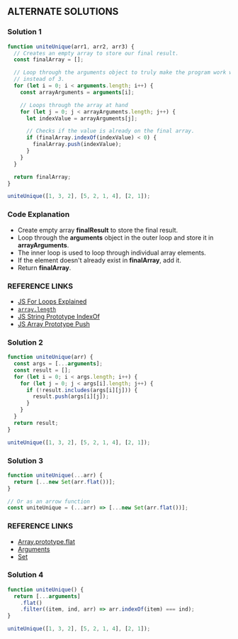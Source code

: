 ## ALTERNATE SOLUTIONS

### Solution 1
```js
function uniteUnique(arr1, arr2, arr3) {
  // Creates an empty array to store our final result.
  const finalArray = [];

  // Loop through the arguments object to truly make the program work with two or more arrays
  // instead of 3.
  for (let i = 0; i < arguments.length; i++) {
    const arrayArguments = arguments[i];

    // Loops through the array at hand
    for (let j = 0; j < arrayArguments.length; j++) {
      let indexValue = arrayArguments[j];

      // Checks if the value is already on the final array.
      if (finalArray.indexOf(indexValue) < 0) {
        finalArray.push(indexValue);
      }
    }
  }

  return finalArray;
}

uniteUnique([1, 3, 2], [5, 2, 1, 4], [2, 1]);
```

### Code Explanation
- Create empty array **finalResult** to store the final result.
- Loop through the **arguments** object in the outer loop and store it in **arrayArguments**.
- The inner loop is used to loop through individual array elements.
- If the element doesn't already exist in **finalArray**, add it.
- Return **finalArray**.

### REFERENCE LINKS
- [JS For Loops Explained](https://www.freecodecamp.org/news/javascript-for-loops/)
- [`array.length`](https://developer.mozilla.org/en/docs/Web/JavaScript/Reference/Global_Objects/Array/length)
- [JS String Prototype IndexOf](https://forum.freecodecamp.org/t/javascript-string-prototype-indexof-index-of-explained-with-examples/15936)
- [JS Array Prototype Push](https://forum.freecodecamp.org/t/how-to-use-javascript-array-prototype-push-javascript-push-explained-with-examples/14298)


### Solution 2
```js
function uniteUnique(arr) {
  const args = [...arguments];
  const result = [];
  for (let i = 0; i < args.length; i++) {
    for (let j = 0; j < args[i].length; j++) {
      if (!result.includes(args[i][j])) {
        result.push(args[i][j]);
      }
    }
  }
  return result;
}

uniteUnique([1, 3, 2], [5, 2, 1, 4], [2, 1]);
```

### Solution 3
```js
function uniteUnique(...arr) {
  return [...new Set(arr.flat())];
}

// Or as an arrow function
const uniteUnique = (...arr) => [...new Set(arr.flat())];
```

### REFERENCE LINKS
- [Array.prototype.flat](https://developer.mozilla.org/en-US/docs/Web/JavaScript/Reference/Global_Objects/Array/flat)
- [Arguments](https://developer.mozilla.org/en-US/docs/Web/JavaScript/Reference/Functions/arguments)
- [Set](https://developer.mozilla.org/en-US/docs/Web/JavaScript/Reference/Global_Objects/Set)

### Solution 4
```js
function uniteUnique() {
  return [...arguments]
    .flat()
    .filter((item, ind, arr) => arr.indexOf(item) === ind);
}

uniteUnique([1, 3, 2], [5, 2, 1, 4], [2, 1]);
```

